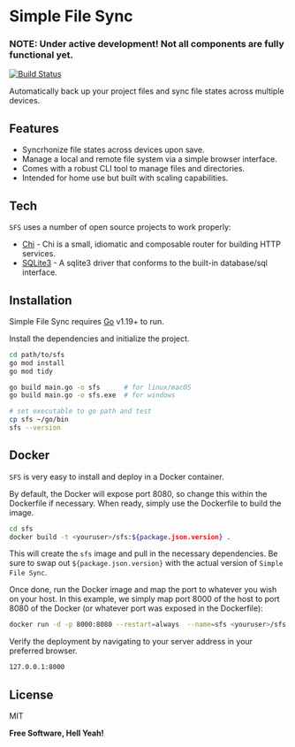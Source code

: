 # Simple File Sync

### NOTE: Under active development! Not all components are fully functional yet.

[![Build Status](https://travis-ci.org/joemccann/dillinger.svg?branch=master)](https://github.com/JayDerderian/sfs/tree/mai)

Automatically back up your project files and sync file states across multiple devices.

## Features

- Syncrhonize file states across devices upon save.
- Manage a local and remote file system via a simple browser interface.
- Comes with a robust CLI tool to manage files and directories.
- Intended for home use but built with scaling capabilities.


## Tech

`SFS` uses a number of open source projects to work properly:

- [Chi] - Chi is a small, idiomatic and composable router for building HTTP services.
- [SQLite3] - A sqlite3 driver that conforms to the built-in database/sql interface.



## Installation

Simple File Sync requires [Go](https://go.dev/) v1.19+ to run.

Install the dependencies and initialize the project.

```sh
cd path/to/sfs
go mod install
go mod tidy

go build main.go -o sfs      # for linux/macOS
go build main.go -o sfs.exe  # for windows

# set executable to go path and test
cp sfs ~/go/bin 
sfs --version
```

## Docker

`SFS` is very easy to install and deploy in a Docker container.

By default, the Docker will expose port 8080, so change this within the
Dockerfile if necessary. When ready, simply use the Dockerfile to
build the image.

```sh
cd sfs
docker build -t <youruser>/sfs:${package.json.version} .
```

This will create the `sfs` image and pull in the necessary dependencies.
Be sure to swap out `${package.json.version}` with the actual
version of `Simple File Sync`.

Once done, run the Docker image and map the port to whatever you wish on
your host. In this example, we simply map port 8000 of the host to
port 8080 of the Docker (or whatever port was exposed in the Dockerfile):

```sh
docker run -d -p 8000:8080 --restart=always  --name=sfs <youruser>/sfs:${package.json.version}
```


Verify the deployment by navigating to your server address in
your preferred browser.

```sh
127.0.0.1:8000
```

## License

MIT

**Free Software, Hell Yeah!**

[//]: # (These are reference links used in the body of this note and get stripped out when the markdown processor does its job. There is no need to format nicely because it shouldn't be seen. Thanks SO - http://stackoverflow.com/questions/4823468/store-comments-in-markdown-syntax)


   [Chi]: <https://pkg.go.dev/github.com/go-chi/chi>
   [SQLite3]: <https://pkg.go.dev/github.com/mattn/go-sqlite3>
